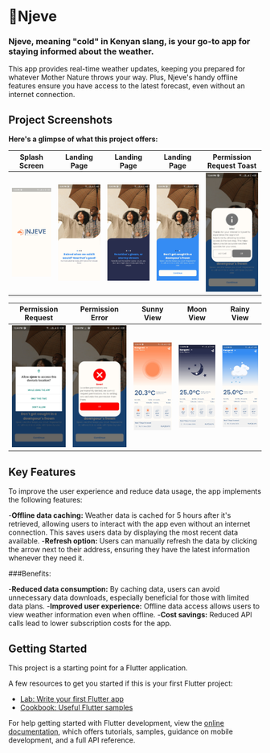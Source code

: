 # 🔖Njeve

### Njeve, meaning "cold" in Kenyan slang, is your go-to app for staying informed about the weather.

This app provides real-time weather updates, keeping you prepared for whatever
Mother Nature throws your way. Plus, Njeve's handy offline features ensure you have access
to the latest forecast, even without an internet connection.

## Project Screenshots

**Here's a glimpse of what this project offers:**

| Splash Screen                                 | Landing Page                                 | Landing Page                                 | Landing Page                                 | Permission Request Toast                     |
|-----------------------------------------------|----------------------------------------------|----------------------------------------------|----------------------------------------------|----------------------------------------------|
| ![Screenshot 1](images/screenshot/splash.jpg) | ![Screenshot 2](images/screenshot/land1.jpg) | ![Screenshot 3](images/screenshot/land2.jpg) | ![Screenshot 4](images/screenshot/land3.jpg) | ![Screenshot 5](images/screenshot/toast.jpg) |

| Permission Request                                | Permission Error                               | Sunny View                                 | Moon View                                    | Rainy View                                   |
|---------------------------------------------------|------------------------------------------------|--------------------------------------------|----------------------------------------------|----------------------------------------------|
| ![Screenshot 6](images/screenshot/permission.jpg) | ![Screenshot 7](images/screenshot/decline.jpg) | ![Screenshot 8](images/screenshot/sun.jpg) | ![Screenshot 9](images/screenshot/night.jpg) | ![Screenshot 10](images/screenshot/rain.jpg) |



## Key Features

To improve the user experience and reduce data usage, the app implements the following features:

-**Offline data caching:** Weather data is cached for 5 hours after it's retrieved, 
allowing users to interact with the app even without an internet connection. 
This saves users data by displaying the most recent data available.
-**Refresh option:** Users can manually refresh the data by clicking the arrow next 
to their address, ensuring they have the latest information whenever they need it.

###Benefits:

-**Reduced data consumption:** By caching data, users can avoid unnecessary data downloads,
especially beneficial for those with limited data plans.
-**Improved user experience:** Offline data access allows users to view weather information
even when offline.
-**Cost savings:** Reduced API calls lead to lower subscription costs for the app.


## Getting Started

This project is a starting point for a Flutter application.

A few resources to get you started if this is your first Flutter project:

- [Lab: Write your first Flutter app](https://docs.flutter.dev/get-started/codelab)
- [Cookbook: Useful Flutter samples](https://docs.flutter.dev/cookbook)

For help getting started with Flutter development, view the
[online documentation](https://docs.flutter.dev/), which offers tutorials,
samples, guidance on mobile development, and a full API reference.
